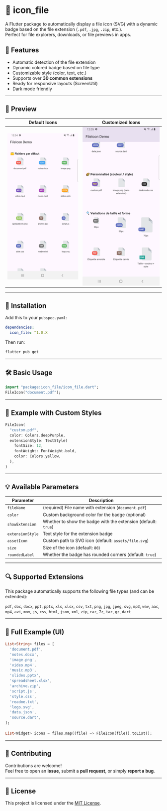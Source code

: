 # 📂 icon_file

A Flutter package to automatically display a file icon (SVG) with a dynamic badge based on the file extension (`.pdf`, `.jpg`, `.zip`, etc.).  
Perfect for file explorers, downloads, or file previews in apps.

## 🧩 Features

- Automatic detection of the file extension
- Dynamic colored badge based on file type
- Customizable style (color, text, etc.)
- Supports over **30 common extensions**
- Ready for responsive layouts (ScreenUtil)
- Dark mode friendly

---

## 📸 Preview

| Default Icons                                    | Customized Icons                                 |
|--------------------------------------------------|--------------------------------------------------|
| ![default_icons](assets/screenshots/capture_1.png) | ![custom_icons](assets/screenshots/capture_2.png) |

---

## 🚀 Installation

Add this to your `pubspec.yaml`:

```yaml
dependencies:
  icon_file: ^1.0.X
```

Then run:

```bash
flutter pub get
```

---

## 🛠️ Basic Usage

```dart
import "package:icon_file/icon_file.dart";
FileIcon("document.pdf");
```

---

## 🎨 Example with Custom Styles

```dart
FileIcon(
  "custom.pdf",
  color: Colors.deepPurple,
  extensionStyle: TextStyle(
    fontSize: 12,
    fontWeight: FontWeight.bold,
    color: Colors.yellow,
  ),
)
```

---

## 💡 Available Parameters

| Parameter         | Description                                                                 |
|-------------------|-----------------------------------------------------------------------------|
| `fileName`        | (required) File name with extension (`document.pdf`)                        |
| `color`           | Custom background color for the badge (optional)                           |
| `showExtension`   | Whether to show the badge with the extension (default: `true`)             |
| `extensionStyle`  | Text style for the extension badge                                          |
| `assetIcon`       | Custom path to SVG icon (default: `assets/file.svg`)                        |
| `size`            | Size of the icon (default: `80`)                                            |
| `roundedLabel`    | Whether the badge has rounded corners (default: `true`)                     |

---

## 🔍 Supported Extensions

This package automatically supports the following file types (and can be extended):

`pdf`, `doc`, `docx`, `ppt`, `pptx`, `xls`, `xlsx`, `csv`, `txt`, `png`, `jpg`, `jpeg`, `svg`, `mp3`, `wav`, `aac`, `mp4`, `avi`, `mov`, `js`, `css`, `html`, `json`, `xml`, `zip`, `rar`, `7z`, `tar`, `gz`, `dart`

---

## 🧪 Full Example (UI)

```dart
List<String> files = [
  'document.pdf',
  'notes.docx',
  'image.png',
  'video.mp4',
  'music.mp3',
  'slides.pptx',
  'spreadsheet.xlsx',
  'archive.zip',
  'script.js',
  'style.css',
  'readme.txt',
  'logo.svg',
  'data.json',
  'source.dart',
];

List<Widget> icons = files.map((file) => FileIcon(file)).toList();
```

---

## 👥 Contributing

Contributions are welcome!  
Feel free to open an **issue**, submit a **pull request**, or simply **report a bug**.

---

## 📄 License

This project is licensed under the [MIT License](LICENSE).
